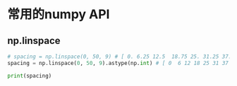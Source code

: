# 常用的numpy API

## np.linspace

```python
# spacing = np.linspace(0, 50, 9) # [ 0. 6.25 12.5  18.75 25. 31.25 37.5  43.75 50.  ]
spacing = np.linspace(0, 50, 9).astype(np.int) # [ 0  6 12 18 25 31 37 43 50]

print(spacing)
```

